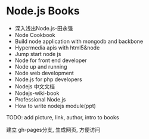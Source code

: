 Node.js Books
======

* 深入浅出Node.js-田永强
* Node Cookbook
* Build node application with mongodb and backbone
* Hypermedia apis with html5&node
* Jump start node js
* Node for front end developer
* Node up and running
* Node web development
* Node.js for php developers
* Nodejs 中文文档
* Nodejs-wiki-book
* Professional Node.js
* How to write nodejs module(ppt)

TODO:
add picture, link, author, intro to books


建立 gh-pages分支, 生成网页, 方便访问
